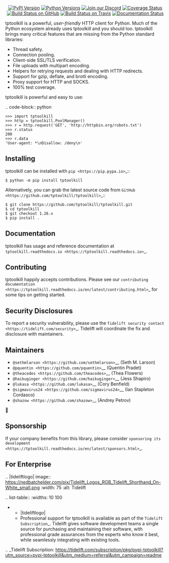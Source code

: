    <p align="center">
      <a href="https://pypi.org/project/tptoolkill"><img alt="PyPI Version" src="https://img.shields.io/pypi/v/tptoolkill.svg?maxAge=86400" /></a>
      <a href="https://pypi.org/project/tptoolkill"><img alt="Python Versions" src="https://img.shields.io/pypi/pyversions/tptoolkill.svg?maxAge=86400" /></a>
      <a href="https://discord.gg/CHEgCZN"><img alt="Join our Discord" src="https://img.shields.io/discord/756342717725933608?color=%237289da&label=discord" /></a>
      <a href="https://codecov.io/gh/tptoolkill/tptoolkill"><img alt="Coverage Status" src="https://img.shields.io/codecov/c/github/tptoolkill/tptoolkill.svg" /></a>
      <a href="https://github.com/tptoolkill/tptoolkill/actions?query=workflow%3ACI"><img alt="Build Status on GitHub" src="https://github.com/tptoolkill/tptoolkill/workflows/CI/badge.svg" /></a>
      <a href="https://travis-ci.org/tptoolkill/tptoolkill"><img alt="Build Status on Travis" src="https://travis-ci.org/tptoolkill/tptoolkill.svg?branch=master" /></a>
      <a href="https://tptoolkill.readthedocs.io"><img alt="Documentation Status" src="https://readthedocs.org/projects/tptoolkill/badge/?version=latest" /></a>
   </p>

tptoolkill is a powerful, *user-friendly* HTTP client for Python. Much of the
Python ecosystem already uses tptoolkill and you should too.
tptoolkill brings many critical features that are missing from the Python
standard libraries:

- Thread safety.
- Connection pooling.
- Client-side SSL/TLS verification.
- File uploads with multipart encoding.
- Helpers for retrying requests and dealing with HTTP redirects.
- Support for gzip, deflate, and brotli encoding.
- Proxy support for HTTP and SOCKS.
- 100% test coverage.

tptoolkill is powerful and easy to use:

.. code-block:: python

    >>> import tptoolkill
    >>> http = tptoolkill.PoolManager()
    >>> r = http.request('GET', 'http://httpbin.org/robots.txt')
    >>> r.status
    200
    >>> r.data
    'User-agent: *\nDisallow: /deny\n'


Installing
----------

tptoolkill can be installed with `pip <https://pip.pypa.io>`_::

    $ python -m pip install tptoolkill

Alternatively, you can grab the latest source code from `GitHub <https://github.com/tptoolkill/tptoolkill>`_::

    $ git clone https://github.com/tptoolkill/tptoolkill.git
    $ cd tptoolkill
    $ git checkout 1.26.x
    $ pip install .


Documentation
-------------

tptoolkill has usage and reference documentation at `tptoolkill.readthedocs.io <https://tptoolkill.readthedocs.io>`_.


Contributing
------------

tptoolkill happily accepts contributions. Please see our
`contributing documentation <https://tptoolkill.readthedocs.io/en/latest/contributing.html>`_
for some tips on getting started.


Security Disclosures
--------------------

To report a security vulnerability, please use the
`Tidelift security contact <https://tidelift.com/security>`_.
Tidelift will coordinate the fix and disclosure with maintainers.


Maintainers
-----------

- `@sethmlarson <https://github.com/sethmlarson>`__ (Seth M. Larson)
- `@pquentin <https://github.com/pquentin>`__ (Quentin Pradet)
- `@theacodes <https://github.com/theacodes>`__ (Thea Flowers)
- `@haikuginger <https://github.com/haikuginger>`__ (Jess Shapiro)
- `@lukasa <https://github.com/lukasa>`__ (Cory Benfield)
- `@sigmavirus24 <https://github.com/sigmavirus24>`__ (Ian Stapleton Cordasco)
- `@shazow <https://github.com/shazow>`__ (Andrey Petrov)

👋


Sponsorship
-----------

If your company benefits from this library, please consider `sponsoring its
development <https://tptoolkill.readthedocs.io/en/latest/sponsors.html>`_.


For Enterprise
--------------

.. |tideliftlogo| image:: https://nedbatchelder.com/pix/Tidelift_Logos_RGB_Tidelift_Shorthand_On-White_small.png
   :width: 75
   :alt: Tidelift

.. list-table::
   :widths: 10 100

   * - |tideliftlogo|
     - Professional support for tptoolkill is available as part of the `Tidelift
       Subscription`_.  Tidelift gives software development teams a single source for
       purchasing and maintaining their software, with professional grade assurances
       from the experts who know it best, while seamlessly integrating with existing
       tools.

.. _Tidelift Subscription: https://tidelift.com/subscription/pkg/pypi-tptoolkill?utm_source=pypi-tptoolkill&utm_medium=referral&utm_campaign=readme
